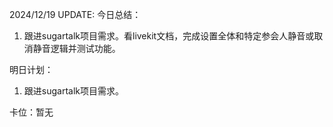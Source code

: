 2024/12/19 UPDATE:
今日总结：

1. 跟进sugartalk项目需求。看livekit文档，完成设置全体和特定参会人静音或取消静音逻辑并测试功能。

明日计划：

1. 跟进sugartalk项目需求。

卡位：暂无

